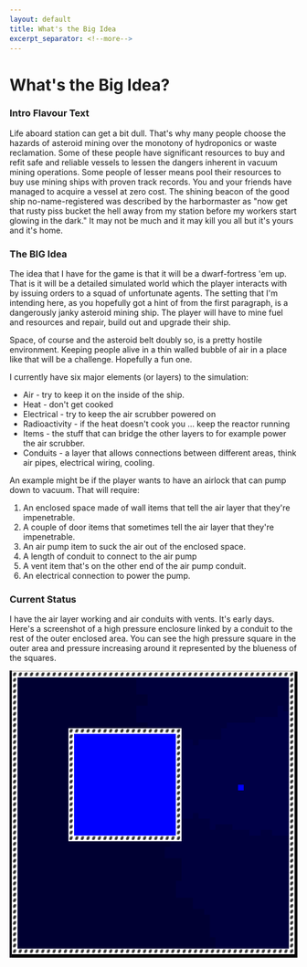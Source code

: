 ```yaml
---
layout: default
title: What's the Big Idea
excerpt_separator: <!--more-->
---
```


What's the Big Idea?
====================

### Intro Flavour Text

Life aboard station can get a bit dull. That's why many people choose the hazards of asteroid mining over the monotony of hydroponics or waste reclamation. 
Some of these people have significant resources to buy and refit safe and reliable vessels to lessen the dangers inherent in vacuum mining operations.
Some people of lesser means pool their resources to buy use mining ships with proven track records.
You and your friends have managed to acquire a vessel at zero cost.
The shining beacon of the good ship no-name-registered was described by the harbormaster as "now get that rusty piss bucket the hell away from my station before my workers start glowing in the dark."
It may not be much and it may kill you all but it's yours and it's home.


### The BIG Idea

The idea that I have for the game is that it will be a dwarf-fortress 'em up. That is it will be a detailed simulated world which the player interacts with by issuing orders to a squad of unfortunate agents. The setting that I'm intending here, as you hopefully got a hint of from the first paragraph, is a dangerously janky asteroid mining ship. The player will have to mine fuel and resources and repair, build out and upgrade their ship. 

Space, of course and the asteroid belt doubly so, is a pretty hostile environment. Keeping people alive in a thin walled bubble of air in a place like that will be a challenge. Hopefully a fun one.

I currently have six major elements (or layers) to the simulation:
* Air - try to keep it on the inside of the ship.
* Heat - don't get cooked
* Electrical - try to keep the air scrubber powered on
* Radioactivity - if the heat doesn't cook you ... keep the reactor running
* Items - the stuff that can bridge the other layers to for example power the air scrubber.
* Conduits - a layer that allows connections between different areas, think air pipes, electrical wiring, cooling.

An example might be if the player wants to have an airlock that can pump down to vacuum. That will require:
1. An enclosed space made of wall items that tell the air layer that they're impenetrable. 
2. A couple of door items that sometimes tell the air layer that they're impenetrable.
3. An air pump item to suck the air out of the enclosed space.
4. A length of conduit to connect to the air pump
5. A vent item that's on the other end of the air pump conduit.
6. An electrical connection to power the pump.

### Current Status

I have the air layer working and air conduits with vents. It's early days. Here's a screenshot of a high pressure enclosure linked by a conduit to the rest of the outer enclosed area. You can see the high pressure square in the outer area and pressure increasing around it represented by the blueness of the squares.

![Air conduit screenshot](/assets/2022-03-12-air-conduit.png)
